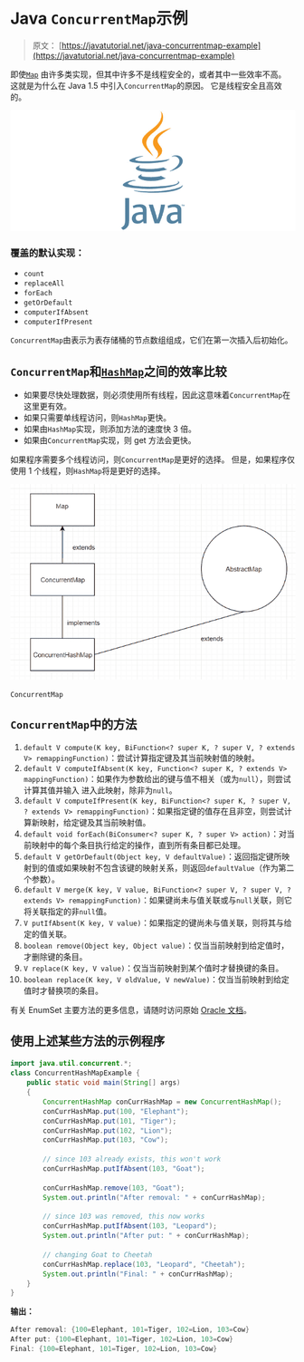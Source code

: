 # Java `ConcurrentMap`示例

> 原文： [https://javatutorial.net/java-concurrentmap-example](https://javatutorial.net/java-concurrentmap-example)

即使[`Map`](https://docs.oracle.com/javase/7/docs/api/java/util/Map.html) 由许多类实现，但其中许多不是线程安全的，或者其中一些效率不高。 这就是为什么在 Java 1.5 中引入`ConcurrentMap`的原因。 它是线程安全且高效的。

![java-featured-image](img/e0db051dedc1179e7424b6d998a6a772.jpg)

### 覆盖的默认实现：

*   `count`
*   `replaceAll`
*   `forEach`
*   `getOrDefault`
*   `computerIfAbsent`
*   `computerIfPresent`

`ConcurrentMap`由表示为表存储桶的节点数组组成，它们在第一次插入后初始化。

## `ConcurrentMap`和[`HashMap`](https://javatutorial.net/java-hashmap-example)之间的效率比较

*   如果要尽快处理数据，则必须使用所有线程，因此这意味着`ConcurrentMap`在这里更有效。
*   如果只需要单线程访问，则`HashMap`更快。
*   如果由`HashMap`实现，则添加方法的速度快 3 倍。
*   如果由`ConcurrentMap`实现，则 get 方法会更快。

如果程序需要多个线程访问，则`ConcurrentMap`是更好的选择。 但是，如果程序仅使用 1 个线程，则`HashMap`将是更好的选择。

![ConcurrentMap](img/9f5c84d109868d4a53f616e2982c5aa7.jpg)

`ConcurrentMap`

## `ConcurrentMap`中的方法

1.  `default V compute(K key, BiFunction<? super K, ? super V, ? extends V> remappingFunction)`：尝试计算指定键及其当前映射值的映射。
2.  `default V computeIfAbsent(K key, Function<? super K, ? extends V> mappingFunction)`：如果作为参数给出的键与值不相关（或为`null`），则尝试计算其值并输入 进入此映射，除非为`null`。
3.  `default V computeIfPresent(K key, BiFunction<? super K, ? super V, ? extends V> remappingFunction)`：如果指定键的值存在且非空，则尝试计算新映射，给定键及其当前映射值。
4.  `default void forEach(BiConsumer<? super K, ? super V> action)`：对当前映射中的每个条目执行给定的操作，直到所有条目都已处理。
5.  `default V getOrDefault(Object key, V defaultValue)`：返回指定键所映射到的值或如果映射不包含该键的映射关系，则返回`defaultValue`（作为第二个参数）。
6.  `default V merge(K key, V value, BiFunction<? super V, ? super V, ? extends V> remappingFunction)`：如果键尚未与值关联或与`null`关联，则它将关联指定的非`null`值。
7.  `V putIfAbsent(K key, V value)`：如果指定的键尚未与值关联，则将其与给定的值关联。
8.  `boolean remove(Object key, Object value)`：仅当当前映射到给定值时，才删除键的条目。
9.  `V replace(K key, V value)`：仅当当前映射到某个值时才替换键的条目。
10.  `boolean replace(K key, V oldValue, V newValue)`：仅当当前映射到给定值时才替换项的条目。

有关 EnumSet 主要方法的更多信息，请随时访问原始 [Oracle 文档](https://docs.oracle.com/javase/8/docs/api/java/util/concurrent/ConcurrentMap.html)。

## 使用上述某些方法的示例程序

```java
import java.util.concurrent.*; 
class ConcurrentHashMapExample { 
    public static void main(String[] args) 
    { 
        ConcurrentHashMap conCurrHashMap = new ConcurrentHashMap(); 
        conCurrHashMap.put(100, "Elephant"); 
        conCurrHashMap.put(101, "Tiger"); 
        conCurrHashMap.put(102, "Lion"); 
        conCurrHashMap.put(103, "Cow"); 

        // since 103 already exists, this won't work
        conCurrHashMap.putIfAbsent(103, "Goat"); 

        conCurrHashMap.remove(103, "Goat"); 
        System.out.println("After removal: " + conCurrHashMap);

        // since 103 was removed, this now works
        conCurrHashMap.putIfAbsent(103, "Leopard"); 
        System.out.println("After put: " + conCurrHashMap);

        // changing Goat to Cheetah
        conCurrHashMap.replace(103, "Leopard", "Cheetah"); 
        System.out.println("Final: " + conCurrHashMap); 
    } 
}
```

**输出：**

```java
After removal: {100=Elephant, 101=Tiger, 102=Lion, 103=Cow}
After put: {100=Elephant, 101=Tiger, 102=Lion, 103=Cow}
Final: {100=Elephant, 101=Tiger, 102=Lion, 103=Cow}
```